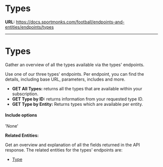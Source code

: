 # Types

**URL:** https://docs.sportmonks.com/football/endpoints-and-entities/endpoints/types

---

# Types

Gather an overview of all the types available via the types' endpoints.

Use one of our three types' endpoints. Per endpoint, you can find the details, including base URL, parameters, includes and more.&#x20;

*   **GET All Types:** returns all the types that are available within your subscription.
*   **GET Type by ID:** returns information from your requested type ID.
*   **GET Type by Entity:** Returns types which are available per entity.

#### Include options

'None'

**Related Entities:**

Get an overview and explanation of all the fields returned in the API response. The related entities for the types' endpoints are:

*   [Type](https://docs.sportmonks.com/football/v/core-api/entities/core#type)
